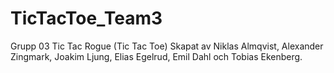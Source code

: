 # TicTacToe_Team3



Grupp 03 Tic Tac Rogue (Tic Tac Toe)
Skapat av Niklas Almqvist, Alexander Zingmark, Joakim Ljung, Elias Egelrud, Emil Dahl och Tobias Ekenberg.
